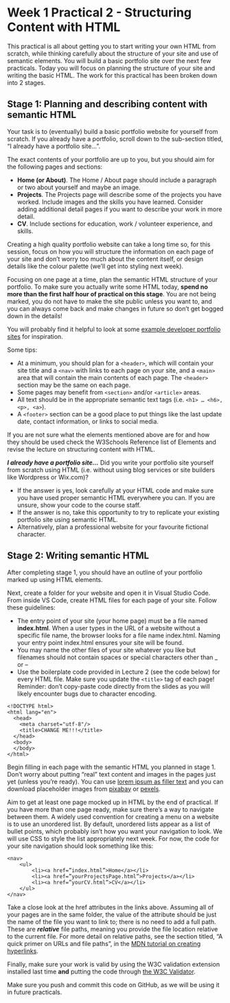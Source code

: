 # Week 1 Practical 2 - Structuring Content with HTML

This practical is all about getting you to start writing your own HTML from scratch, while thinking carefully about the structure of your site and use of semantic elements. You will build a basic portfolio site over the next few practicals. Today you will focus on planning the structure of your site and writing the basic HTML.
The work for this practical has been broken down into 2 stages. 

## Stage 1: Planning and describing content with semantic HTML
Your task is to (eventually) build a basic portfolio website for yourself from scratch. If you already have a portfolio, scroll down to the sub-section titled, “I already have a portfolio site…”. 

The exact contents of your portfolio are up to you, but you should aim for the following pages and sections:
- **Home (or About)**. The Home / About page should include a paragraph or two about yourself and maybe an image.
- **Projects**. The Projects page will describe some of the projects you have worked. Include images and the skills you have learned. Consider adding additional detail pages if you want to describe your work in more detail.
- **CV**. Include sections for education, work / volunteer experience, and skills.

Creating a high quality portfolio website can take a long time so, for this session, focus on how you will structure the information on each page of your site and don’t worry too much about the content itself, or design details like the colour palette (we’ll get into styling next week).

Focusing on one page at a time, plan the semantic HTML structure of your portfolio. To make sure you actually write some HTML today, **spend no more than the first half hour of practical on this stage**. You are not being marked, you do not have to make the site public unless you want to, and you can always come back and make changes in future so don’t get bogged down in the details! 

You will probably find it helpful to look at some [example developer portfolio sites](https://github.com/emmabostian/developer-portfolios) for inspiration. 

Some tips:
- At a minimum, you should plan for a `<header>`, which will contain your site title and a `<nav>` with links to each page on your site, and a `<main>` area that will contain the main contents of each page. The `<header>` section may be the same on each page.
- Some pages may benefit from `<section>` and/or `<article>` areas.
- All text should be in the appropriate semantic text tags (i.e. `<h1> … <h6>, <p>, <a>`).
- A `<footer>` section can be a good place to put things like the last update date, contact information, or links to social media.

If you are not sure what the elements mentioned above are for and how they should be used check the W3Schools Reference list of Elements and revise the lecture on structuring content with HTML.

**_I already have a portfolio site…_**
Did you write your portfolio site yourself from scratch using HTML (i.e. without using blog services or site builders like Wordpress or Wix.com)? 
- If the answer is yes, look carefully at your HTML code and make sure you have used proper semantic HTML everywhere you can. If you are unsure, show your code to the course staff.
- If the answer is no, take this opportunity to try to replicate your existing portfolio site using semantic HTML.
- Alternatively, plan a professional website for your favourite fictional character.

## Stage 2: Writing semantic HTML
After completing stage 1, you should have an outline of your portfolio marked up using HTML elements.

Next, create a folder for your website and open it in Visual Studio Code. From inside VS Code, create HTML files for each page of your site. Follow these guidelines:
- The entry point of your site (your home page) must be a file named **index.html**. When a user types in the URL of a website without a specific file name, the browser looks for a file name index.html. Naming your entry point index.html ensures your site will be found.
- You may name the other files of your site whatever you like but filenames should not contain spaces or special characters other than _ or –
- Use the boilerplate code provided in Lecture 2 (see the code below) for every HTML file. Make sure you update the `<title>` tag of each page! Reminder: don’t copy-paste code directly from the slides as you will likely encounter bugs due to character encoding.

```
<!DOCTYPE html>
<html lang="en">
  <head>
    <meta charset="utf-8"/>
    <title>CHANGE ME!!!</title>
  </head>
  <body>
  </body>
</html>
```

Begin filling in each page with the semantic HTML you planned in stage 1. Don’t worry about putting “real” text content and images in the pages just yet (unless you’re ready). You can use [lorem ipsum as filler text](https://www.lipsum.com/feed/html) and you can download placeholder images from [pixabay](https://pixabay.com/) or [pexels](https://www.pexels.com/). 

Aim to get at least one page mocked up in HTML by the end of practical. If you have more than one page ready, make sure there’s a way to navigate between them. A widely used convention for creating a menu on a website is to use an unordered list. By default, unordered lists appear as a list of bullet points, which probably isn’t how you want your navigation to look. We will use CSS to style the list appropriately next week. For now, the code for your site navigation should look something like this:
```
<nav>
    <ul>
        <li><a href=”index.html”>Home</a></li>
        <li><a href=”yourProjectsPage.html”>Projects</a></li>
        <li><a href=”yourCV.html”>CV</a></li>
    </ul>
</nav>
```
Take a close look at the href attributes in the links above. Assuming all of your pages are in the same folder, the value of the attribute should be just the name of the file you want to link to; there is no need to add a full path. These are _**relative**_ file paths, meaning you provide the file location relative to the current file. For more detail on relative paths, see the section titled, “A quick primer on URLs and file paths”, in the [MDN tutorial on creating hyperlinks](https://developer.mozilla.org/en-US/docs/Learn/HTML/Introduction_to_HTML/Creating_hyperlinks). 

Finally, make sure your work is valid by using the W3C validation extension installed last time **and** putting the code through [the W3C Validator](https://validator.w3.org/).

Make sure you push and commit this code on GitHub, as we will be using it in future practicals.
